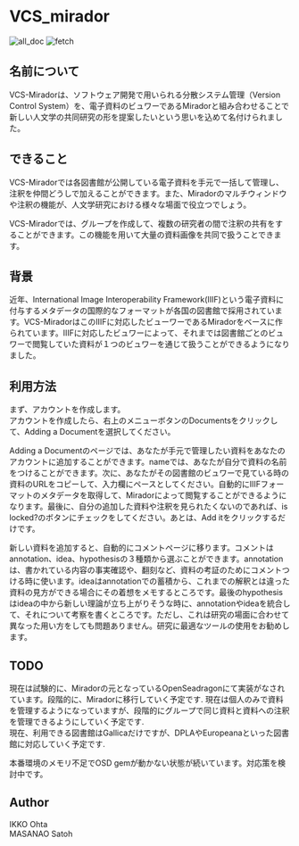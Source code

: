 VCS_mirador
====
![all_doc](https://github.com/IKKO-Ohta/VCS_mirador/blob/master/all_documents_comments.gif) 
![fetch](https://github.com/IKKO-Ohta/VCS_mirador/blob/master/adding_documents.gif)
## 名前について
VCS-Miradorは、ソフトウェア開発で用いられる分散システム管理（Version Control System）を、電子資料のビュワーであるMiradorと組み合わせることで新しい人文学の共同研究の形を提案したいという思いを込めて名付けられました。　

## できること
VCS-Miradorでは各図書館が公開している電子資料を手元で一括して管理し、注釈を仲間どうしで加えることができます。また、Miradorのマルチウィンドウや注釈の機能が、人文学研究における様々な場面で役立つでしょう。  
<p>VCS-Miradorでは、グループを作成して、複数の研究者の間で注釈の共有をすることができます。この機能を用いて大量の資料画像を共同で扱うことできます。  
 

## 背景

近年、International Image Interoperability Framework(IIIF)という電子資料に付与するメタデータの国際的なフォーマットが各国の図書館で採用されています。VCS-MiradorはこのIIIFに対応したビューワーであるMiradorをベースに作られています。IIIFに対応したビュワーによって、それまでは図書館ごとのビュワーで閲覧していた資料が１つのビュワーを通じて扱うことができるようになりました。   

## 利用方法
まず、アカウントを作成します。  
アカウントを作成したら、右上のメニューボタンのDocumentsをクリックして、Adding a Documentを選択してください。  

Adding a Documentのページでは、あなたが手元で管理したい資料をあなたのアカウントに追加することができます。nameでは、あなたが自分で資料の名前をつけることができます。次に、あなたがその図書館のビュワーで見ている時の資料のURLをコピーして、入力欄にペースとしてください。自動的にIIIFフォーマットのメタデータを取得して、Miradorによって閲覧することができるようになります。最後に、自分の追加した資料や注釈を見られたくないのであれば、is locked?のボタンにチェックをしてください。あとは、Add itをクリックするだけです。  

新しい資料を追加すると、自動的にコメントページに移ります。コメントはannotation、idea、hypothesisの３種類から選ぶことができます。annotationは、書かれている内容の事実確認や、翻刻など、資料の考証のためにコメントつける時に使います。ideaはannotationでの蓄積から、これまでの解釈とは違った資料の見方ができる場合にその着想をメモするところです。最後のhypothesisはideaの中から新しい理論が立ち上がりそうな時に、annotationやideaを統合して、それについて考察を書くところです。ただし、これは研究の場面に合わせて異なった用い方をしても問題ありません。研究に最適なツールの使用をお勧めします。   

## TODO 
現在は試験的に、Miradorの元となっているOpenSeadragonにて実装がなされています。段階的に、Miradorに移行していく予定です. 
現在は個人のみで資料を管理するようになっていますが、段階的にグループで同じ資料と資料への注釈を管理できるようにしていく予定です.  
現在、利用できる図書館はGallicaだけですが、DPLAやEuropeanaといった図書館に対応していく予定です.  


本番環境のメモリ不足でOSD gemが動かない状態が続いています。対応策を検討中です。 

## Author
IKKO Ohta  
MASANAO Satoh  